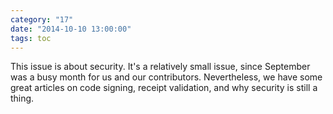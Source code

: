 ```yaml
---
category: "17"
date: "2014-10-10 13:00:00"
tags: toc
---
```


This issue is about security. It's a relatively small issue, since September was a busy month for us and our contributors. Nevertheless, we have some great articles on code signing, receipt validation, and why security is still a thing.   
